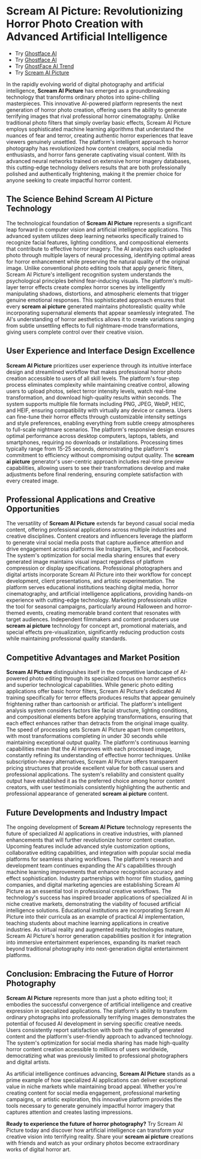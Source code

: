 # Scream AI Picture: Revolutionizing Horror Photo Creation with Advanced Artificial Intelligence


- Try [Ghostface AI](https://bananaai.me/features/ghostface-ai)
- Try [Ghostface AI](https://ghostfaceai.org)
- Try [GhostFace AI Trend](https://ghostfaceaitrend.org/)
- Try [Scream AI Picture](https://screamaipicture.org)

In the rapidly evolving world of digital photography and artificial intelligence, **Scream AI Picture** has emerged as a groundbreaking technology that transforms ordinary photos into spine-chilling masterpieces. This innovative AI-powered platform represents the next generation of horror photo creation, offering users the ability to generate terrifying images that rival professional horror cinematography. Unlike traditional photo filters that simply overlay basic effects, Scream AI Picture employs sophisticated machine learning algorithms that understand the nuances of fear and terror, creating authentic horror experiences that leave viewers genuinely unsettled. The platform's intelligent approach to horror photography has revolutionized how content creators, social media enthusiasts, and horror fans generate captivating visual content. With its advanced neural networks trained on extensive horror imagery databases, this cutting-edge technology delivers results that are both professionally polished and authentically frightening, making it the premier choice for anyone seeking to create impactful horror content.

## The Science Behind Scream AI Picture Technology

The technological foundation of **Scream AI Picture** represents a significant leap forward in computer vision and artificial intelligence applications. This advanced system utilizes deep learning networks specifically trained to recognize facial features, lighting conditions, and compositional elements that contribute to effective horror imagery. The AI analyzes each uploaded photo through multiple layers of neural processing, identifying optimal areas for horror enhancement while preserving the natural quality of the original image. Unlike conventional photo editing tools that apply generic filters, Scream AI Picture's intelligent recognition system understands the psychological principles behind fear-inducing visuals. The platform's multi-layer terror effects create complex horror scenes by intelligently manipulating shadows, distortions, and atmospheric elements that trigger genuine emotional responses. This sophisticated approach ensures that every **scream ai picture** generated maintains photorealistic quality while incorporating supernatural elements that appear seamlessly integrated. The AI's understanding of horror aesthetics allows it to create variations ranging from subtle unsettling effects to full nightmare-mode transformations, giving users complete control over their creative vision.

## User Experience and Interface Design Excellence

**Scream AI Picture** prioritizes user experience through its intuitive interface design and streamlined workflow that makes professional horror photo creation accessible to users of all skill levels. The platform's four-step process eliminates complexity while maintaining creative control, allowing users to upload photos, select terror intensity levels, watch real-time transformation, and download high-quality results within seconds. The system supports multiple file formats including PNG, JPEG, WebP, HEIC, and HEIF, ensuring compatibility with virtually any device or camera. Users can fine-tune their horror effects through customizable intensity settings and style preferences, enabling everything from subtle creepy atmospheres to full-scale nightmare scenarios. The platform's responsive design ensures optimal performance across desktop computers, laptops, tablets, and smartphones, requiring no downloads or installations. Processing times typically range from 15-25 seconds, demonstrating the platform's commitment to efficiency without compromising output quality. The **scream ai picture** generator's user-centric approach includes real-time preview capabilities, allowing users to see their transformations develop and make adjustments before final rendering, ensuring complete satisfaction with every created image.

## Professional Applications and Creative Opportunities

The versatility of **Scream AI Picture** extends far beyond casual social media content, offering professional applications across multiple industries and creative disciplines. Content creators and influencers leverage the platform to generate viral social media posts that capture audience attention and drive engagement across platforms like Instagram, TikTok, and Facebook. The system's optimization for social media sharing ensures that every generated image maintains visual impact regardless of platform compression or display specifications. Professional photographers and digital artists incorporate Scream AI Picture into their workflow for concept development, client presentations, and artistic experimentation. The platform serves educational institutions teaching digital media, horror cinematography, and artificial intelligence applications, providing hands-on experience with cutting-edge technology. Marketing professionals utilize the tool for seasonal campaigns, particularly around Halloween and horror-themed events, creating memorable brand content that resonates with target audiences. Independent filmmakers and content producers use **scream ai picture** technology for concept art, promotional materials, and special effects pre-visualization, significantly reducing production costs while maintaining professional quality standards.

## Competitive Advantages and Market Position

**Scream AI Picture** distinguishes itself in the competitive landscape of AI-powered photo editing through its specialized focus on horror aesthetics and superior technological capabilities. While generic photo editing applications offer basic horror filters, Scream AI Picture's dedicated AI training specifically for terror effects produces results that appear genuinely frightening rather than cartoonish or artificial. The platform's intelligent analysis system considers factors like facial structure, lighting conditions, and compositional elements before applying transformations, ensuring that each effect enhances rather than detracts from the original image quality. The speed of processing sets Scream AI Picture apart from competitors, with most transformations completing in under 30 seconds while maintaining exceptional output quality. The platform's continuous learning capabilities mean that the AI improves with each processed image, constantly refining its understanding of effective horror techniques. Unlike subscription-heavy alternatives, Scream AI Picture offers transparent pricing structures that provide excellent value for both casual users and professional applications. The system's reliability and consistent quality output have established it as the preferred choice among horror content creators, with user testimonials consistently highlighting the authentic and professional appearance of generated **scream ai picture** content.

## Future Developments and Industry Impact

The ongoing development of **Scream AI Picture** technology represents the future of specialized AI applications in creative industries, with planned enhancements that will further revolutionize horror content creation. Upcoming features include advanced style customization options, collaborative editing capabilities, and integration with popular social media platforms for seamless sharing workflows. The platform's research and development team continues expanding the AI's capabilities through machine learning improvements that enhance recognition accuracy and effect sophistication. Industry partnerships with horror film studios, gaming companies, and digital marketing agencies are establishing Scream AI Picture as an essential tool in professional creative workflows. The technology's success has inspired broader applications of specialized AI in niche creative markets, demonstrating the viability of focused artificial intelligence solutions. Educational institutions are incorporating Scream AI Picture into their curricula as an example of practical AI implementation, teaching students about machine learning applications in creative industries. As virtual reality and augmented reality technologies mature, Scream AI Picture's horror generation capabilities position it for integration into immersive entertainment experiences, expanding its market reach beyond traditional photography into next-generation digital entertainment platforms.

## Conclusion: Embracing the Future of Horror Photography

**Scream AI Picture** represents more than just a photo editing tool; it embodies the successful convergence of artificial intelligence and creative expression in specialized applications. The platform's ability to transform ordinary photographs into professionally terrifying images demonstrates the potential of focused AI development in serving specific creative needs. Users consistently report satisfaction with both the quality of generated content and the platform's user-friendly approach to advanced technology. The system's optimization for social media sharing has made high-quality horror content creation accessible to millions of users worldwide, democratizing what was previously limited to professional photographers and digital artists.

As artificial intelligence continues advancing, **Scream AI Picture** stands as a prime example of how specialized AI applications can deliver exceptional value in niche markets while maintaining broad appeal. Whether you're creating content for social media engagement, professional marketing campaigns, or artistic exploration, this innovative platform provides the tools necessary to generate genuinely impactful horror imagery that captures attention and creates lasting impressions.

**Ready to experience the future of horror photography?** Try Scream AI Picture today and discover how artificial intelligence can transform your creative vision into terrifying reality. Share your **scream ai picture** creations with friends and watch as your ordinary photos become extraordinary works of digital horror art.
